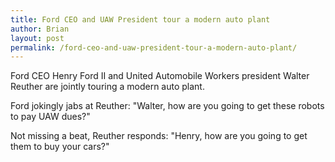 ```yaml
---
title: Ford CEO and UAW President tour a modern auto plant
author: Brian
layout: post
permalink: /ford-ceo-and-uaw-president-tour-a-modern-auto-plant/
---
```

Ford CEO Henry Ford II and United Automobile Workers president Walter Reuther are jointly touring a modern auto plant.

Ford jokingly jabs at Reuther: "Walter, how are you going to get these robots to pay UAW dues?"

Not missing a beat, Reuther responds: "Henry, how are you going to get them to buy your cars?"